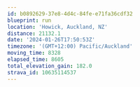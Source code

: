 ```yaml
---
id: b0892629-37e8-4d4c-84fe-e71fa36cdf32
blueprint: run
location: 'Howick, Auckland, NZ'
distance: 21132.1
date: '2024-01-26T17:50:53Z'
timezone: '(GMT+12:00) Pacific/Auckland'
moving_time: 8328
elapsed_time: 8605
total_elevation_gain: 182.0
strava_id: 10635114537
---
```

